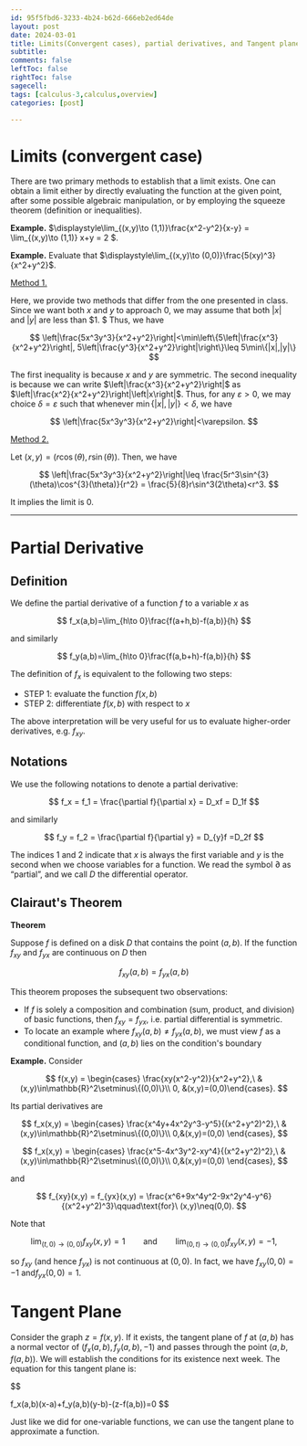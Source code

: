 ```yaml
---
id: 95f5fbd6-3233-4b24-b62d-666eb2ed64de
layout: post
date: 2024-03-01
title: Limits(Convergent cases), partial derivatives, and Tangent planes
subtitle: 
comments: false
leftToc: false
rightToc: false
sagecell: 
tags: [calculus-3,calculus,overview]
categories: [post]

---
```


# Limits (convergent case)


There are two primary methods to establish that a limit exists. One can obtain a limit either by directly evaluating the function at the given point, after some possible algebraic manipulation, or by employing the squeeze theorem (definition or inequalities).


**Example.** $\displaystyle\lim_{(x,y)\to (1,1)}\frac{x^2-y^2}{x-y} = \lim_{(x,y)\to (1,1)} x+y = 2 $.


**Example.** Evaluate that $\displaystyle\lim_{(x,y)\to (0,0)}\frac{5(xy)^3}{x^2+y^2}$. 


<u>Method 1.</u>


Here, we provide two methods that differ from the one presented in class. Since we want both $x$ and $y$ to approach $0$, we may assume that both $|x|$ and $|y|$ are less than $1. $ Thus, we have


$$
\left|\frac{5x^3y^3}{x^2+y^2}\right|<\min\left\{5\left|\frac{x^3}{x^2+y^2}\right|, 5\left|\frac{y^3}{x^2+y^2}\right|\right\}\leq 5\min\{|x|,|y|\}
$$


The first inequality is because $x$ and $y$ are symmetric. The second inequality is because we can write $\left|\frac{x^3}{x^2+y^2}\right|$  as $\left|\frac{x^2}{x^2+y^2}\right|\left|x\right|$. Thus, for any $\varepsilon>0$, we may choice $\delta=\varepsilon$ such that whenever $\min\{|x|,|y|\}<\delta$, we have 


$$
\left|\frac{5x^3y^3}{x^2+y^2}\right|<\varepsilon.
$$


<u>Method 2.</u>


Let $(x,y)=(r\cos(\theta), r\sin(\theta))$. Then, we have 


$$
\left|\frac{5x^3y^3}{x^2+y^2}\right|\leq \frac{5r^3\sin^{3}(\theta)\cos^{3}(\theta)}{r^2} = \frac{5}{8}r\sin^3(2\theta)<r^3.
$$


It implies the limit is $0$.


---


# Partial Derivative


## Definition


We define the partial derivative of a function $f$ to a variable $x$ as


$$
f_x(a,b)=\lim_{h\to 0}\frac{f(a+h,b)-f(a,b)}{h}
$$


and similarly


$$
f_y(a,b)=\lim_{h\to 0}\frac{f(a,b+h)-f(a,b)}{h}
$$


The definition of $f_x$ is equivalent to the following two steps:

- STEP 1: evaluate the function $f(x,b)$
- STEP 2: differentiate $f (x,b)$ with respect to $x$

The above interpretation will be very useful for us to evaluate higher-order derivatives, e.g. $f_{xy}$.


## Notations


We use the following notations to denote a partial derivative:


$$
f_x = f_1 = \frac{\partial f}{\partial x} = D_xf = D_1f
$$


and similarly


$$
f_y = f_2 = \frac{\partial f}{\partial y} = D_{y}f =D_2f
$$


The indices $1$ and $2$ indicate that $x$ is always the first variable and $y$ is the second when we choose variables for a function. We read the symbol $\partial$ as “partial”, and we call $D$ the differential operator.


## Clairaut's Theorem


**Theorem**


Suppose $f$ is defined on a disk $D$ that contains the point $(a,b)$. If the function $f_{xy}$ and $f_{yx}$ are continuous on $D$ then 


$$
f_{xy}(a,b)=f_{yx}(a,b)
$$


This theorem proposes the subsequent two observations:

- If $f$ is solely a composition and combination (sum, product, and division) of basic functions, then $f_{xy}=f_{yx}$, i.e. partial differential is symmetric.
- To locate an example where $f_{xy}(a,b)\neq f_{yx}(a,b)$, we must view $f$ as a conditional function, and $(a,b)$ lies on the condition's boundary

**Example.** Consider


$$
f(x,y) = \begin{cases}
\frac{xy(x^2-y^2)}{x^2+y^2},\
&(x,y)\in\mathbb{R}^2\setminus\{(0,0)\}\\
0, &(x,y)=(0,0)\end{cases}.
$$


Its partial derivatives are


$$
f_x(x,y) = \begin{cases}
\frac{x^4y+4x^2y^3-y^5}{(x^2+y^2)^2},\ &(x,y)\in\mathbb{R}^2\setminus\{(0,0)\}\\
0,&(x,y)=(0,0)
\end{cases},
$$


$$
f_x(x,y) = \begin{cases}
\frac{x^5-4x^3y^2-xy^4}{(x^2+y^2)^2},\ &(x,y)\in\mathbb{R}^2\setminus\{(0,0)\}\\
0,&(x,y)=(0,0)
\end{cases},
$$


and


$$
f_{xy}(x,y) = f_{yx}(x,y) = \frac{x^6+9x^4y^2-9x^2y^4-y^6}{(x^2+y^2)^3}\qquad\text{for}\ (x,y)\neq(0,0).
$$


Note that


$$
\lim_{(t,0)\to(0,0)}f_{xy}(x,y)=1\qquad\text{and}\qquad\lim_{(0,t)\to(0,0)}f_{xy}(x,y)=-1,
$$


so $f_{xy}$ (and hence $f_{yx}$) is not continuous at $(0,0)$. In fact, we have $f_{xy}(0,0) = -1$ and$f_{yx}(0,0)=1$.


# Tangent Plane


Consider the graph $z=f(x,y)$. If it exists, the tangent plane of $f$ at $(a,b)$ has a normal vector of $(f_{x}(a,b), f_{y}(a,b), -1)$ and passes through the point $(a,b,f(a,b))$. We will establish the conditions for its existence next week. The equation for this tangent plane is:


$$

f_x(a,b)(x-a)+f_y(a,b)(y-b)-(z-f(a,b))=0
$$


Just like we did for one-variable functions, we can use the tangent plane to approximate a function.

